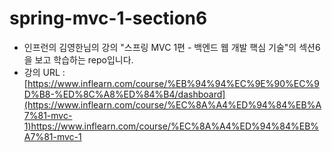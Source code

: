 # spring-mvc-1-section6
- 인프런의 김영한님의 강의 "스프링 MVC 1편 - 백엔드 웹 개발 핵심 기술"의 섹션6을 보고 학습하는 repo입니다.
- 강의 URL : [https://www.inflearn.com/course/%EB%94%94%EC%9E%90%EC%9D%B8-%ED%8C%A8%ED%84%B4/dashboard](https://www.inflearn.com/course/%EC%8A%A4%ED%94%84%EB%A7%81-mvc-1)https://www.inflearn.com/course/%EC%8A%A4%ED%94%84%EB%A7%81-mvc-1
